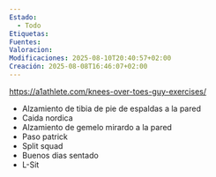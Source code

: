 ```yaml
---
Estado:
  - Todo
Etiquetas: 
Fuentes: 
Valoracion: 
Modificaciones: 2025-08-10T20:40:57+02:00
Creación: 2025-08-08T16:46:07+02:00
---
```

https://a1athlete.com/knees-over-toes-guy-exercises/

- Alzamiento de tibia de pie de espaldas a la pared
- Caida nordica
- Alzamiento de gemelo mirardo a la pared
- Paso patrick
- Split squad
- Buenos dias sentado
- L-Sit
